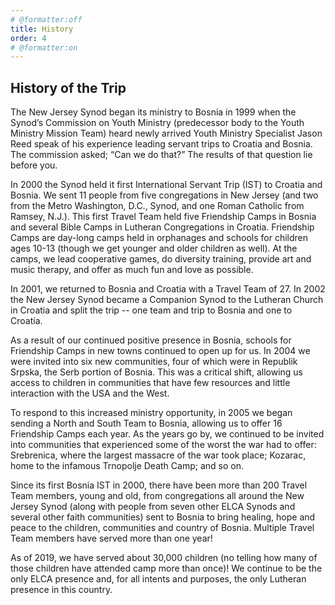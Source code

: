 ```yaml
---
# @formatter:off
title: History
order: 4
# @formatter:on
---
```

## History of the Trip

The New Jersey Synod began its ministry to Bosnia in 1999 when the Synod’s Commission on Youth Ministry (predecessor
body to the Youth Ministry Mission Team) heard newly arrived Youth Ministry Specialist Jason Reed speak of his
experience leading servant trips to Croatia and Bosnia. The commission asked; “Can we do that?” The results of that
question lie before you.

In 2000 the Synod held it first International Servant Trip (IST) to Croatia and Bosnia. We sent 11 people from five
congregations in New Jersey (and two from the Metro Washington, D.C., Synod, and one Roman Catholic from Ramsey, N.J.).
This first Travel Team held five Friendship Camps in Bosnia and several Bible Camps in Lutheran Congregations in
Croatia. Friendship Camps are day-long camps held in orphanages and schools for children ages 10-13 (though we get
younger and older children as well). At the camps, we lead cooperative games, do diversity training, provide art and
music therapy, and offer as much fun and love as possible.

In 2001, we returned to Bosnia and Croatia with a Travel Team of 27. In 2002 the New Jersey Synod became a Companion
Synod to the Lutheran Church in Croatia and split the trip -- one team and trip to Bosnia and one to Croatia.

As a result of our continued positive presence in Bosnia, schools for Friendship Camps in new towns continued to open up
for us. In 2004 we were invited into six new communities, four of which were in Republik Srpska, the Serb portion of
Bosnia. This was a critical shift, allowing us access to children in communities that have few resources and little
interaction with the USA and the West.

To respond to this increased ministry opportunity, in 2005 we began sending a North and South Team to Bosnia, allowing
us to offer 16 Friendship Camps each year. As the years go by, we continued to be invited into communities that
experienced some of the worst the war had to offer: Srebrenica, where the largest massacre of the war took place;
Kozarac, home to the infamous Trnopolje Death Camp; and so on.

Since its first Bosnia IST in 2000, there have been more than 200 Travel Team members, young and old, from congregations
all around the New Jersey Synod (along with people from seven other ELCA Synods and several other faith communities)
sent to Bosnia to bring healing, hope and peace to the children, communities and country of Bosnia. Multiple Travel Team
members have served more than one year!

As of 2019, we have served about 30,000 children (no telling how many of those children have attended camp more than
once)! We continue to be the only ELCA presence and, for all intents and purposes, the only Lutheran presence in this
country.
